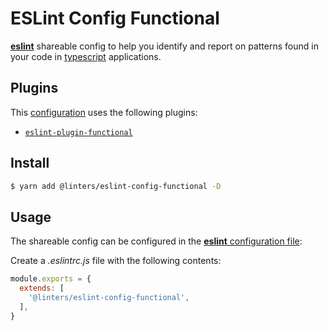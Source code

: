 # ESLint Config Functional

[**eslint**](https://github.com/eslint/eslint) shareable config to help you identify and report on patterns found in your code in [typescript](https://github.com/microsoft/TypeScript) applications.

## Plugins

This [configuration](https://github.com/linters-resources/eslint-config-functional/blob/master/index.js) uses the following plugins:

- [`eslint-plugin-functional`](https://github.com/jonaskello/eslint-plugin-functional)

## Install

```bash
$ yarn add @linters/eslint-config-functional -D
```

## Usage

The shareable config can be configured in the [**eslint** configuration file](https://eslint.org/docs/user-guide/configuring):

Create a _.eslintrc.js_ file with the following contents:

```js
module.exports = {
  extends: [
    '@linters/eslint-config-functional',
  ],
}
```
